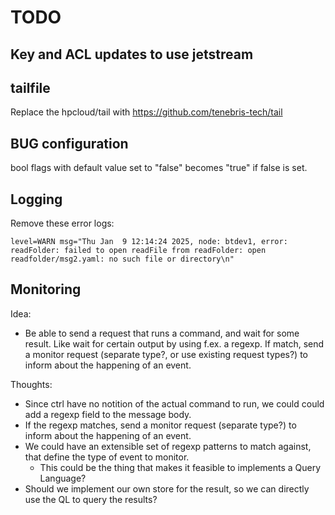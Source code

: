 # TODO

## Key and ACL updates to use jetstream

## tailfile

Replace the hpcloud/tail with <https://github.com/tenebris-tech/tail>

## BUG configuration

bool flags with default value set to "false" becomes "true" if false is set.

## Logging

Remove these error logs:

`level=WARN msg="Thu Jan  9 12:14:24 2025, node: btdev1, error: readFolder: failed to open readFile from readFolder: open readfolder/msg2.yaml: no such file or directory\n"`

## Monitoring

Idea:

- Be able to send a request that runs a command, and wait for some result. Like wait for certain output by using f.ex. a regexp. If match, send a monitor request (separate type?, or use existing request types?) to inform about the happening of an event.

Thoughts:

- Since ctrl have no notition of the actual command to run, we could could add a regexp field to the message body.
- If the regexp matches, send a monitor request (separate type?) to inform about the happening of an event.
- We could have an extensible set of regexp patterns to match against, that define the type of event to monitor.
  - This could be the thing that makes it feasible to implements a Query Language?
- Should we implement our own store for the result, so we can directly use the QL to query the results?
